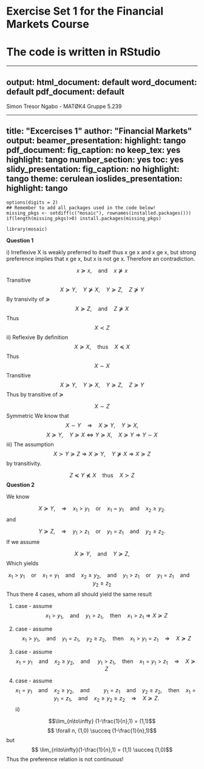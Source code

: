# Exercise Set 1 for the Financial Markets Course

# The code is written in RStudio

---
output:
  html_document: default
  word_document: default
  pdf_document: default
---


Simon Tresor Ngabo - MATØK4 Gruppe 5.239

---
title: "Excercises 1"
author: "Financial Markets"
output:
  beamer_presentation:
    highlight: tango
  pdf_document:
    fig_caption: no
    keep_tex: yes
    highlight: tango
    number_section: yes
    toc: yes
  slidy_presentation:
    fig_caption: no
    highlight: tango
    theme: cerulean
  ioslides_presentation:
    highlight: tango
---

```{r, include = FALSE}
options(digits = 2)
## Remember to add all packages used in the code below!
missing_pkgs <- setdiff(c("mosaic"), rownames(installed.packages()))
if(length(missing_pkgs)>0) install.packages(missing_pkgs)
```

```{r, include=FALSE}
library(mosaic)
```

$\textbf{Question 1}$

i)
Irreflexive
X is weakly preferred to itself thus x ge x and x ge x, but strong preference implies that x ge x, but x is not ge x. Therefore an contradiction.

$$ x \succeq x,\quad \text{and}\quad x\nsucceq x $$
Transitive
$$X \succeq Y,\quad Y \nsucceq X,\quad Y \succeq Z, \quad Z \nsucceq Y$$
By transivity of $\succeq$
$$ X \succeq Z, \quad \text{and} \quad Z \nsucceq X $$
Thus 
$$ X \prec Z$$
ii)
Reflexive
By definition
$$ X \succeq X, \quad \text{thus} \quad X \preceq X$$
Thus 
$$ X \sim X$$
Transitive
$$ X \succeq Y, \quad Y \succeq X,\quad Y \succeq Z,\quad Z \succeq Y $$
Thus by transitive of $\succeq$

$$ X \sim Z$$
Symmetric
We know that 
$$X \sim Y \quad \Rightarrow \quad X \succeq Y, \quad Y \succeq X, $$
$$X \succeq Y, \quad Y \succeq X \iff Y \succeq X, \quad X \succeq Y \Rightarrow Y \sim X$$
iii) 
The assumption
$$ X \succ Y \succeq Z \Rightarrow X \succeq Y, \quad Y \nsucceq X \Rightarrow X \succeq Z$$
by transitivity.

$$ Z \preceq Y \npreceq X \quad \text{thus} \quad X \succ Z $$
$\textbf{Question 2}$

We know 

$$X \succeq Y, \quad \Rightarrow \quad x_1>y_1 \quad \text{or} \quad x_1=y_1 \quad \text{and}  \quad x_2 \ge y_2.$$
and 

$$ Y \succeq Z, \quad \Rightarrow \quad y_1>z_1 \quad \text{or} \quad y_1=z_1 \quad \text{and}  \quad y_2 \ge z_2.$$
If we assume 

$$ X \succeq Y, \quad \text{and} \quad Y \succeq Z, $$
Which yields 

$$x_1>y_1 \quad \text{or} \quad x_1=y_1 \quad \text{and}  \quad x_2 \ge y_2, \quad \text{and} \quad y_1>z_1 \quad \text{or} \quad y_1=z_1 \quad \text{and}  \quad y_2 \ge z_2 $$
Thus there 4 cases, whom all should yield the same result 

1. case - assume
$$x_1 > y_1, \quad \text{and} \quad y_1 > z_1, \quad \text{then} \quad x_1 > z_1 \Rightarrow X \succeq Z   $$

2. case - assume 
$$x_1 > y_1, \quad \text{and} \quad y_1=z_1, \quad y_2 \ge z_2,\quad \text{then} \quad x_1 > y_1 = z_1 \quad \Rightarrow  \quad X \succeq Z $$
3. case - assume
$$ x_1=y_1 \quad \text{and}  \quad x_2 \ge y_2, \quad \text{and } \quad y_1 > z_1, \quad \text{then} \quad x_1 = y_1 > z_1\quad \Rightarrow \quad X \succeq Z $$
4. case - assume 
$$ x_1=y_1 \quad \text{and}  \quad x_2 \ge y_2, \quad \text{and } \quad \quad y_1=z_1 \quad \text{and}  \quad y_2 \ge z_2, \quad \text{then} \quad x_1 =y_1=z_1, \quad \text{and} \quad x_2 \ge y_2 \ge z_2 \quad \Rightarrow \quad X \succeq Z.$$
ii)

$$\lim_{n\to\infty} (1-\frac{1}{n},1) = (1,1)$$
$$ \forall n, (1,0) \succeq (1-\frac{1}{n},1)$$
but 
$$ \lim_{n\to\infty}(1-\frac{1}{n},1) = (1,1) \succeq (1,0)$$
Thus the preference relation is not continuous!


